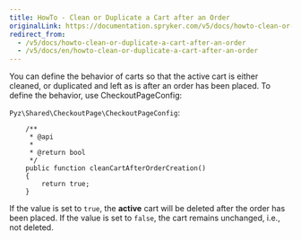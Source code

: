 ```yaml
---
title: HowTo - Clean or Duplicate a Cart after an Order
originalLink: https://documentation.spryker.com/v5/docs/howto-clean-or-duplicate-a-cart-after-an-order
redirect_from:
  - /v5/docs/howto-clean-or-duplicate-a-cart-after-an-order
  - /v5/docs/en/howto-clean-or-duplicate-a-cart-after-an-order
---
```


You can define the behavior of carts so that the active cart is either cleaned, or duplicated and left as is after an order has been placed. 
To define the behavior, use CheckoutPageConfig:

`Pyz\Shared\CheckoutPage\CheckoutPageConfig`:
   
```
    /**
     * @api
     *
     * @return bool
     */
    public function cleanCartAfterOrderCreation()
    {
        return true;
    }
```

If the value is set to `true`, the **active** cart will be deleted after the order has been placed. 
If the value is set to `false`, the cart remains unchanged, i.e., not deleted.
